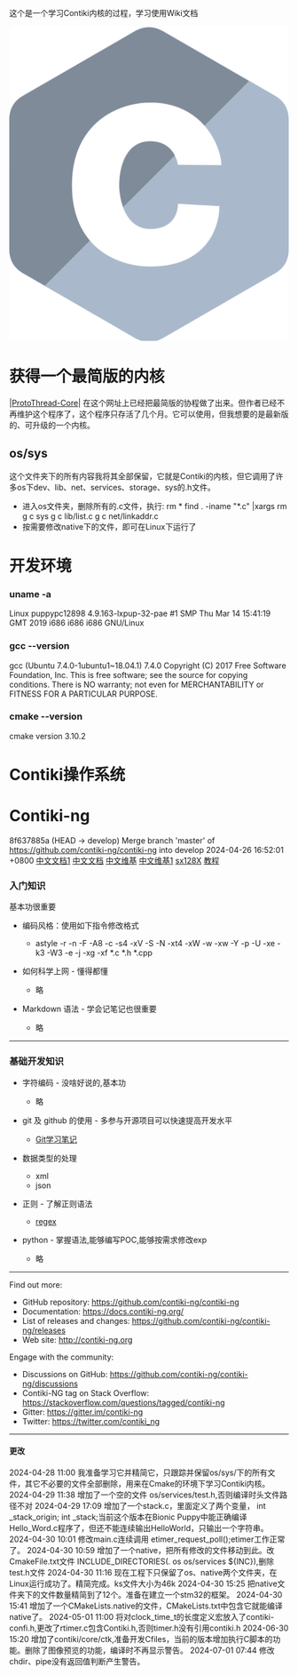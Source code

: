 
这个是一个学习Contiki内核的过程，学习使用Wiki文档

![](picture/img/logo/c.svg)
# 获得一个最简版的内核

|[ProtoThread-Core](https://github.com/smartmx/ProtoThread-Core)|
在这个网址上已经把最简版的协程做了出来。但作者已经不再维护这个程序了，这个程序只存活了几个月。它可以使用，但我想要的是最新版的、可升级的一个内核。

## os/sys
这个文件夹下的所有内容我将其全部保留，它就是Contiki的内核，但它调用了许多os下dev、lib、net、services、storage、sys的.h文件。

- 进入os文件夹，删除所有的.c文件，执行:
rm *
find . -iname "*.c" |xargs rm
g c sys
g c lib/list.c
g c net/linkaddr.c
- 按需要修改native下的文件，即可在Linux下运行了

# 开发环境
### uname -a
Linux puppypc12898 4.9.163-lxpup-32-pae #1 SMP Thu Mar 14 15:41:19 GMT 2019 i686 i686 i686 GNU/Linux
### gcc --version
gcc (Ubuntu 7.4.0-1ubuntu1~18.04.1) 7.4.0
Copyright (C) 2017 Free Software Foundation, Inc.
This is free software; see the source for copying conditions.  There is NO
warranty; not even for MERCHANTABILITY or FITNESS FOR A PARTICULAR PURPOSE.
### cmake --version
cmake version 3.10.2
# Contiki操作系统
# Contiki-ng
8f637885a  (HEAD -> develop) Merge branch 'master' of https://github.com/contiki-ng/contiki-ng into develop 2024-04-26 16:52:01 +0800
[中文文档1](https://docs.contiki-ng.org/en/master/doc/programming/Porting-Contiki-NG-to-new-platforms.html#create-some-examples]])
[中文文档](https://github.com/fengjikui/contiki-ng/wiki/Contiki%E2%80%90NG%E7%9A%84%E9%85%8D%E7%BD%AE%E7%B3%BB%E7%BB%9F)
[中文维基](https://docs.contiki-ng.org/en/develop/|develop)
[中文维基1](https://github.com/fengjikui/contiki-ng/wiki)
[sx128X](https://github.com/tperale/sx128x)
[教程](https://www.cnblogs.com/lijianGX/p/15414013.html)


### 入门知识

基本功很重要

- 编码风格：使用如下指令修改格式
    - astyle -r -n -F -A8 -c -s4 -xV -S -N -xt4 -xW -w -xw -Y -p -U -xe -k3 -W3 -e -j -xg -xf *.c *.h *.cpp

- 如何科学上网 - 懂得都懂
    - 略

- Markdown 语法 - 学会记笔记也很重要
    - 略

---

### 基础开发知识

- 字符编码 - 没啥好说的,基本功
    - 略

- git 及 github 的使用 - 多参与开源项目可以快速提高开发水平
    - [Git学习笔记](./1earn/Develop/版本控制/Git学习笔记.md)

- 数据类型的处理
    - xml
    - json

- 正则 - 了解正则语法
    - [regex](./1earn/Develop/正则/regex.md)

- python - 掌握语法,能够编写POC,能够按需求修改exp
    - 略

---


Find out more:

* GitHub repository: https://github.com/contiki-ng/contiki-ng
* Documentation: https://docs.contiki-ng.org/
* List of releases and changes: https://github.com/contiki-ng/contiki-ng/releases
* Web site: http://contiki-ng.org

Engage with the community:

* Discussions on GitHub: https://github.com/contiki-ng/contiki-ng/discussions
* Contiki-NG tag on Stack Overflow: https://stackoverflow.com/questions/tagged/contiki-ng
* Gitter: https://gitter.im/contiki-ng
* Twitter: https://twitter.com/contiki_ng

---

#### 更改
2024-04-28 11:00 我准备学习它并精简它，只跟踪并保留os/sys/下的所有文件，其它不必要的文件全部删除，用来在Cmake的环境下学习Contiki内核。
2024-04-29 11:38 增加了一个空的文件 os/services/test.h,否则编译时头文件路径不对
2024-04-29 17:09 增加了一个stack.c，里面定义了两个变量， int _stack_origin; int _stack;当前这个版本在Bionic Puppy中能正确编译Hello_Word.c程序了，但还不能连续输出HelloWorld，只输出一个字符串。
2024-04-30 10:01 修改main.c连续调用 etimer_request_poll();etimer工作正常了。
2024-04-30 10:59 增加了一个native，把所有修改的文件移动到此。改CmakeFile.txt文件 INCLUDE_DIRECTORIES(. os os/services ${INC}),删除test.h文件
2024-04-30 11:16 现在工程下只保留了os、native两个文件夹，在Linux运行成功了。精简完成。ks文件大小为46k
2024-04-30 15:25 把native文件夹下的文件数量精简到了12个。准备在建立一个stm32的框架。
2024-04-30 15:41 增加了一个CMakeLists.native的文件，CMakeLists.txt中包含它就能编译native了。
2024-05-01 11:00 将对clock_time_t的长度定义宏放入了contiki-confi.h,更改了rtimer.c包含Contiki.h,否则timer.h没有引用contiki.h
2024-06-30 15:20 增加了contiki/core/ctk,准备开发Cfiles，当前的版本增加执行C脚本的功能。删除了图像预览的功能，编译时不再显示警告。
2024-07-01 07:44 修改chdir、pipe没有返回值判断产生警告。
